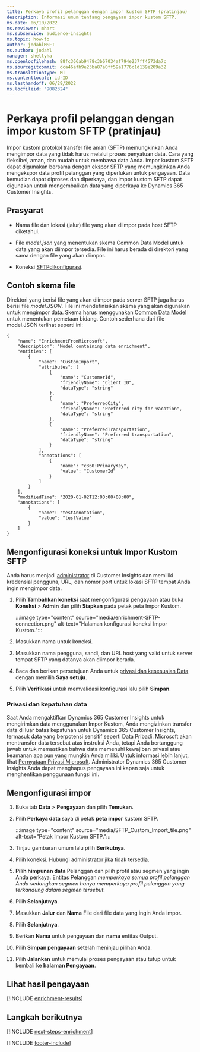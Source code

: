 ```yaml
---
title: Perkaya profil pelanggan dengan impor kustom SFTP (pratinjau)
description: Informasi umum tentang pengayaan impor kustom SFTP.
ms.date: 06/10/2022
ms.reviewer: mhart
ms.subservice: audience-insights
ms.topic: how-to
author: jodahlMSFT
ms.author: jodahl
manager: shellyha
ms.openlocfilehash: 88fc366ab9478c3b67034af794e237ff4573da7c
ms.sourcegitcommit: dca46afb9e23ba87a0ff59a1776c1d139e209a32
ms.translationtype: MT
ms.contentlocale: id-ID
ms.lasthandoff: 06/29/2022
ms.locfileid: "9082324"
---
```

# <a name="enrich-customer-profiles-with-sftp-custom-import-preview"></a>Perkaya profil pelanggan dengan impor kustom SFTP (pratinjau)

Impor kustom protokol transfer file aman (SFTP) memungkinkan Anda mengimpor data yang tidak harus melalui proses penyatuan data. Cara yang fleksibel, aman, dan mudah untuk membawa data Anda. Impor kustom SFTP dapat digunakan bersama dengan [ekspor SFTP](export-sftp.md) yang memungkinkan Anda mengekspor data profil pelanggan yang diperlukan untuk pengayaan. Data kemudian dapat diproses dan diperkaya, dan impor kustom SFTP dapat digunakan untuk mengembalikan data yang diperkaya ke Dynamics 365 Customer Insights.

## <a name="prerequisites"></a>Prasyarat

- Nama file dan lokasi (jalur) file yang akan diimpor pada host SFTP diketahui.

- File *model.json* yang menentukan skema Common Data Model untuk data yang akan diimpor tersedia. File ini harus berada di direktori yang sama dengan file yang akan diimpor.

- Koneksi [SFTP](connections.md)[dikonfigurasi](#configure-the-connection-for-sftp-custom-import).

## <a name="file-schema-example"></a>Contoh skema file

Direktori yang berisi file yang akan diimpor pada server SFTP juga harus berisi file *model.JSON*. File ini mendefinisikan skema yang akan digunakan untuk mengimpor data. Skema harus menggunakan [Common Data Model](/common-data-model/) untuk menentukan pemetaan bidang. Contoh sederhana dari file model.JSON terlihat seperti ini:

```
{
    "name": "EnrichmentFromMicrosoft",
    "description": "Model containing data enrichment",
    "entities": [
        {
            "name": "CustomImport",
            "attributes": [
                {
                    "name": "CustomerId",
                    "friendlyName": "Client ID",
                    "dataType": "string"
                },
                {
                    "name": "PreferredCity",
                    "friendlyName": "Preferred city for vacation",
                    "dataType": "string"
                },
                {
                    "name": "PreferredTransportation",
                    "friendlyName": "Preferred transportation",
                    "dataType": "string"
                }
            ],
            "annotations": [
                {
                    "name": "c360:PrimaryKey",
                    "value": "CustomerId"
                }
            ]
        }
    ],
    "modifiedTime": "2020-01-02T12:00:00+08:00",
    "annotations": [
        {
            "name": "testAnnotation",
            "value": "testValue"
        }
    ]
}
```

## <a name="configure-the-connection-for-sftp-custom-import"></a>Mengonfigurasi koneksi untuk Impor Kustom SFTP

Anda harus menjadi [administrator](permissions.md#admin) di Customer Insights dan memiliki kredensial pengguna, URL, dan nomor port untuk lokasi SFTP tempat Anda ingin mengimpor data.

1. Pilih **Tambahkan koneksi** saat mengonfigurasi pengayaan atau buka **Koneksi** > **Admin** dan pilih **Siapkan** pada petak peta Impor Kustom.

   :::image type="content" source="media/enrichment-SFTP-connection.png" alt-text="Halaman konfigurasi koneksi Impor Kustom.":::

1. Masukkan nama untuk koneksi.

1. Masukkan nama pengguna, sandi, dan URL host yang valid untuk server tempat SFTP yang datanya akan diimpor berada.

1. Baca dan berikan persetujuan Anda untuk [privasi dan kesesuaian Data](#data-privacy-and-compliance) dengan memilih **Saya setuju**.

1. Pilih **Verifikasi** untuk memvalidasi konfigurasi lalu pilih **Simpan**.

### <a name="data-privacy-and-compliance"></a>Privasi dan kepatuhan data

Saat Anda mengaktifkan Dynamics 365 Customer Insights untuk mengirimkan data menggunakan Impor Kustom, Anda mengizinkan transfer data di luar batas kepatuhan untuk Dynamics 365 Customer Insights, termasuk data yang berpotensi sensitif seperti Data Pribadi. Microsoft akan mentransfer data tersebut atas instruksi Anda, tetapi Anda bertanggung jawab untuk memastikan bahwa data memenuhi kewajiban privasi atau keamanan apa pun yang mungkin Anda miliki. Untuk informasi lebih lanjut, lihat [Pernyataan Privasi Microsoft](https://go.microsoft.com/fwlink/?linkid=396732).
Administrator Dynamics 365 Customer Insights Anda dapat menghapus pengayaan ini kapan saja untuk menghentikan penggunaan fungsi ini.

## <a name="configure-the-import"></a>Mengonfigurasi impor

1. Buka tab **Data** > **Pengayaan** dan pilih **Temukan**.

1. Pilih **Perkaya data** saya di petak **peta impor** kustom SFTP.

   :::image type="content" source="media/SFTP_Custom_Import_tile.png" alt-text="Petak Impor Kustom SFTP.":::

1. Tinjau gambaran umum lalu pilih **Berikutnya**.

1. Pilih koneksi. Hubungi administrator jika tidak tersedia.

1. **Pilih himpunan data** Pelanggan dan pilih profil atau segmen yang ingin Anda perkaya. Entitas Pelanggan *memperkaya semua profil pelanggan Anda sedangkan segmen hanya memperkaya profil pelanggan yang terkandung dalam segmen tersebut*.

1. Pilih **Selanjutnya**.

1. Masukkan **Jalur** dan **Nama** File dari file data yang ingin Anda impor.

1. Pilih **Selanjutnya**.

1. Berikan **Nama** untuk pengayaan dan **nama** entitas Output.

1. Pilih **Simpan pengayaan** setelah meninjau pilihan Anda.

1. Pilih **Jalankan** untuk memulai proses pengayaan atau tutup untuk kembali ke **halaman Pengayaan**.

## <a name="view-enrichment-results"></a>Lihat hasil pengayaan

[!INCLUDE [enrichment-results](includes/enrichment-results.md)]

## <a name="next-steps"></a>Langkah berikutnya

[!INCLUDE [next-steps-enrichment](includes/next-steps-enrichment.md)]

[!INCLUDE [footer-include](includes/footer-banner.md)]
